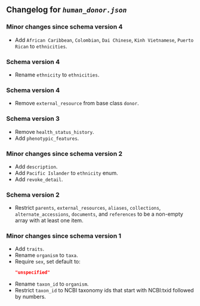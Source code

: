 ## Changelog for *`human_donor.json`*

### Minor changes since schema version 4

* Add `African Caribbean`, `Colombian`, `Dai Chinese`, `Kinh Vietnamese`, `Puerto Rican` to `ethnicities`.

### Schema version 4

* Rename `ethnicity` to `ethnicities`.

### Schema version 4

* Remove `external_resource` from base class `donor`.

### Schema version 3

* Remove `health_status_history`.
* Add `phenotypic_features`.

### Minor changes since schema version 2

* Add `description`.
* Add `Pacific Islander` to `ethnicity` enum.
* Add `revoke_detail`.

### Schema version 2

* Restrict `parents`, `external_resources`, `aliases`, `collections`, `alternate_accessions`, `documents`, and `references` to be a non-empty array with at least one item.

### Minor changes since schema version 1

* Add `traits`.
* Rename `organism` to `taxa`.
* Require `sex`, set default to:
    ```json
    "unspecified"
    ```
* Rename `taxon_id` to `organism`.
* Restrict `taxon_id` to NCBI taxonomy ids that start with NCBI:txid followed by numbers.
